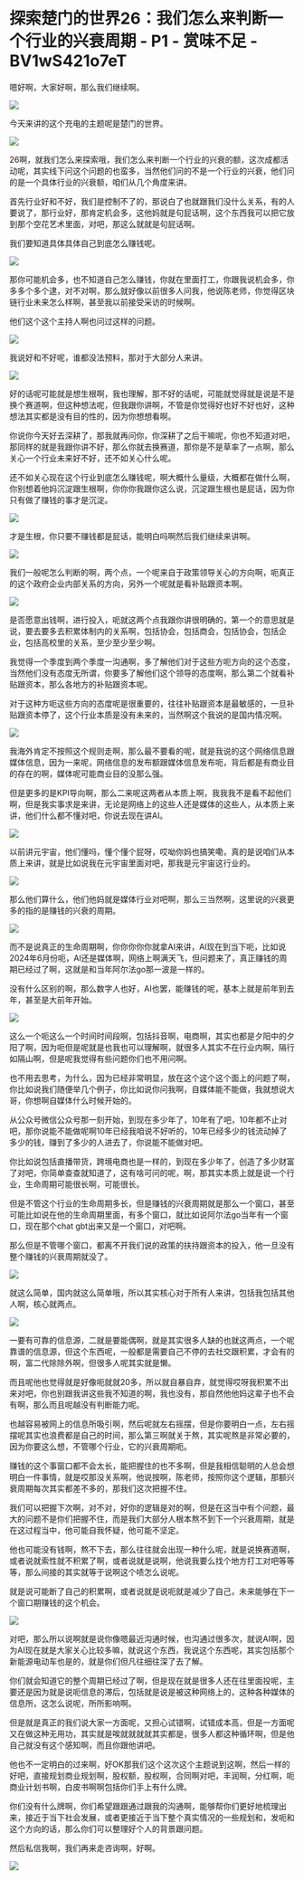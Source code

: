 # 探索楚门的世界26：我们怎么来判断一个行业的兴衰周期 - P1 - 赏味不足 - BV1wS421o7eT

嗯好啊，大家好啊，那么我们继续啊。

![](img/0467384bbd6d95c578480d906e180307_1.png)

今天来讲的这个充电的主题呢是楚门的世界。

![](img/0467384bbd6d95c578480d906e180307_3.png)

26啊，就我们怎么来探索哦，我们怎么来判断一个行业的兴衰的额，这次成都活动呢，其实线下问这个问题的也蛮多，当然他们问的不是一个行业的兴衰，他们问的是一个具体行业的兴衰额，咱们从几个角度来讲。

首先行业好和不好，我们是控制不了的，那说白了也就跟我们没什么关系，有的人要说了，那行业好，那肯定机会多，这他妈就是句屁话啊，这个东西我可以把它放到那个空花艺术里面，对吧，那这么就就是句屁话啊。

我们要知道具体具体自己到底怎么赚钱呢。

![](img/0467384bbd6d95c578480d906e180307_5.png)

那你可能机会多，也不知道自己怎么赚钱，你就在里面打工，你跟我说机会多，你多多个多个逮，对不对啊，那么就好像以前很多人问我，他说陈老师，你觉得区块链行业未来怎么样啊，甚至我以前接受采访的时候啊。

他们这个这个主持人啊也问过这样的问题。

![](img/0467384bbd6d95c578480d906e180307_7.png)

我说好和不好呢，谁都没法预料，那对于大部分人来讲。

![](img/0467384bbd6d95c578480d906e180307_9.png)

好的话呢可能就是想生根啊，我也理解，那不好的话呢，可能就觉得就是说是不是换个赛道啊，但这种想法呢，但我跟你讲啊，不管是你觉得好也好不好也好，这种想法其实都是没有目的性的，因为你想想看啊。

你说你今天好去深耕了，那我就再问你，你深耕了之后干嘛呢，你也不知道对吧，那同样的就是我跟你讲不好，那么你就去换赛道，那你是不是草率了一点啊，那么关心一个行业未来好不好，还不如关心什么呢。

还不如关心现在这个行业到底怎么赚钱呢，啊大概什么量级，大概都在做什么啊，你别想着他妈沉淀跟生根啊，你你你我跟你这么说，沉淀跟生根也是屁话，因为你只有做了赚钱的事才是沉淀。



![](img/0467384bbd6d95c578480d906e180307_11.png)

才是生根，你只要不赚钱都是屁话，能明白吗啊然后我们继续来讲啊。

![](img/0467384bbd6d95c578480d906e180307_13.png)

我们一般呢怎么判断的啊，两个点，一个呢来自于政策领导关心的方向啊，呃真正的这个政府企业内部关系的方向，另外一个呢就是看补贴跟资本啊。



![](img/0467384bbd6d95c578480d906e180307_15.png)

是否愿意出钱啊，进行投入，呃就这两个点我跟你讲很明确的，第一个的意思就是说，要去要多去积累体制内的关系啊，包括协会，包括商会，包括协会，包括企业，包括高校里的关系，至少至少至少啊。

我觉得一个季度到两个季度一沟通啊，多了解他们对于这些方呃方向的这个态度，当然他们没有态度无所谓，你要多了解他们这个领导的态度啊，那么第二个就看补贴跟资本，那么各地方的补贴跟资本呢。

对于这种方呃这些方向的态度呢是很重要的，往往补贴跟资本是最敏感的，一旦补贴跟资本停了，这个行业本质是没有未来的，当然啊这个我说的是国内情况啊。



![](img/0467384bbd6d95c578480d906e180307_17.png)

我海外肯定不按照这个规则走啊，那么最不要看的呢，就是我说的这个网络信息跟媒体信息，因为一来呢，网络信息的发布额跟媒体信息发布呃，背后都是有商业目的存在的啊，媒体呢可能商业目的没那么强。

但是更多的是KPI导向啊，那么二来呢这两者从本质上啊，我我我不是看不起他们啊，但是我实事求是来讲，无论是网络上的这些人还是媒体的这些人，从本质上来讲，他们什么都不懂对吧，你说去现在讲AI。



![](img/0467384bbd6d95c578480d906e180307_19.png)

以前讲元宇宙，他们懂吗，懂个懂个屁呀，哎呦你妈也搞笑嘞，真的是说咱们从本质上来讲，就是比如说我在元宇宙里面对吧，那我是元宇宙这行业的。



![](img/0467384bbd6d95c578480d906e180307_21.png)

那么他们算什么，他们他妈就是媒体行业对吧啊，那么三当然啊，这里说的兴衰更多的指的是赚钱的兴衰的周期。

![](img/0467384bbd6d95c578480d906e180307_23.png)

而不是说真正的生命周期啊，你你你你你就拿AI来讲，AI现在到当下呃，比如说2024年6月份呃，AI还是媒体啊，网络上啊满天飞，但问题来了，真正赚钱的周期已经过了啊，这就是和当年阿尔法go那一波是一样的。

没有什么区别的啊，那么数字人也好，AI也罢，能赚钱的呢，基本上就是前年到去年，甚至是大前年开始。

![](img/0467384bbd6d95c578480d906e180307_25.png)

这么一个呃这么一个时间时间段啊，包括抖音啊，电商啊，其实也都是夕阳中的夕阳了啊，因为呃但是呢就是也我也可以理解啊，就很多人其实不在行业内啊，隔行如隔山啊，但是呢我觉得有些问题你们也不用问啊。

也不用去思考，为什么，因为已经非常明显，放在这个这个这个面上的问题了啊，你比如说我们随便举几个例子，你比如说你问我啊，自媒体能不能做，我就想说大哥，你想啊自媒体什么时候开始的。

从公众号微信公众号那一刻开始，到现在多少年了，10年有了吧，10年都不止对吧，那你说能不能做呢啊10年已经我咱说不好听的，10年已经多少的钱流动掉了多少的钱，赚到了多少的人进去了，你说能不能做对吧。

你比如说包括直播带货，跨境电商也是一样的，到现在多少年了，创造了多少财富了对吧，你简单查查就知道了，这有啥可问的呢，啊，那其实本质上就是说一个行业，生命周期可能很长啊，可能很长。

但是不管这个行业的生命周期多长，但是赚钱的兴衰周期就是那么一个窗口，甚至可能比如说在他的生命周期里面，有多个窗口，就比如说阿尔法go当年有一个窗口，现在那个chat gbt出来又是一个窗口，对吧啊。

那么但是不管哪个窗口，都离不开我们说的政策的扶持跟资本的投入，他一旦没有整个赚钱的兴衰周期就没了。

![](img/0467384bbd6d95c578480d906e180307_27.png)

就这么简单，国内就这么简单哦，所以其实核心对于所有人来讲，包括我包括其他人啊，核心就两点。

![](img/0467384bbd6d95c578480d906e180307_29.png)

一要有可靠的信息源，二就是要能偶啊，就是其实很多人缺的也就这两点，一个呢靠谱的信息源，但这个东西呢，一般都是需要自己不停的去社交跟积累，才会有的啊，富二代除除外啊，但很多人呢其实就是懒。

而且呢他也觉得就是好像呃就就20多，所以就自暴自弃，就觉得哎呀我积累不出来对吧，你也别跟我讲这些我不知道的啊，我也没有，那自然他他妈这辈子也不会有啊，那么而且呢越没有判断能力呢。

也越容易被网上的信息所吸引啊，然后呢就左右摇摆，但是你要明白一点，左右摇摆呢其实也浪费都是自己的时间，那么第三啊就关于熬，其实呢熬是非常必要的，因为你要这么想，不管哪个行业，它的兴衰周期呃。

赚钱的这个事窗口都不会太长，能把握住的也不多啊，但是我相信聪明的人总会想明白一件事情，就是哎那没关系啊，他说按啊，陈老师，按照你这个逻辑，那额兴衰周期每次其实都差不多的，那我们这次把握不住。

我们可以把握下次啊，对不对，好你的逻辑是对的啊，但是在这当中有个问题，最大的问题不是你们把握不住，而是我们大部分人根本熬不到下一个兴衰周期，就是在这过程当中，他可能自我怀疑，他可能不坚定。

他也可能没有钱啊，熬不下去，那么往往就会出现一种什么呢，就是说换赛道啊，或者说就索性就不积累了啊，或者说就是说啊，他说我要么找个地方打工对吧等等等，那么间接的其实就等于说啊这个啧怎么说呢。

就是说可能断了自己的积累啊，或者说就是说呃就是减少了自己，未来能够在下一个窗口期赚钱的这个机会。

![](img/0467384bbd6d95c578480d906e180307_31.png)

对吧，那么所以说啊就是说你像嗯最近沟通时候，也沟通过很多次，就说AI啊，因为AI现在就是大家关心比较多嘛，就说这个东西，我说这个东西呢，其实包括那个新能源电动车也是的，就是你们但凡往细往深了去了解。

你们就会知道它的整个周期已经过了啊，但是现在就是很多人还在往里面投呢，主要还是因为就是说呃信息的滞后，包括就是说是被这种网络上的，这种各种媒体的信息所，这怎么说呢，所所影响啊。

但是就是真正的我们说大家一方面呢，又担心试错啊，试错成本高，但是一方面呢又在做这种无用功，其实就是唉就就就就其实都是，很多人都这种循环啊，但是他自己就没有这个感知啊，而且你跟他讲吧。

他也不一定明白的过来啊，好OK那我们这个这次这个主题说到这啊，然后一样的好吧，直接规划商业规划啊，股权额，股权啊，合同啊对吧，丰润啊，分红啊，呃商业计划书啊，白皮书啊啊包括你们手上有什么牌。

你们没有什么牌啊，你们希望跟跟通过跟我的沟通啊，能够帮你们更好地梳理出来，接近于当下社会发展，或者更接近于当下整个真实情况的一些规划和，发呃和这个方向的话，那么你们可以整理好个人的背景跟问题。

然后私信我啊，我们再来走咨询啊，好啊。

![](img/0467384bbd6d95c578480d906e180307_33.png)